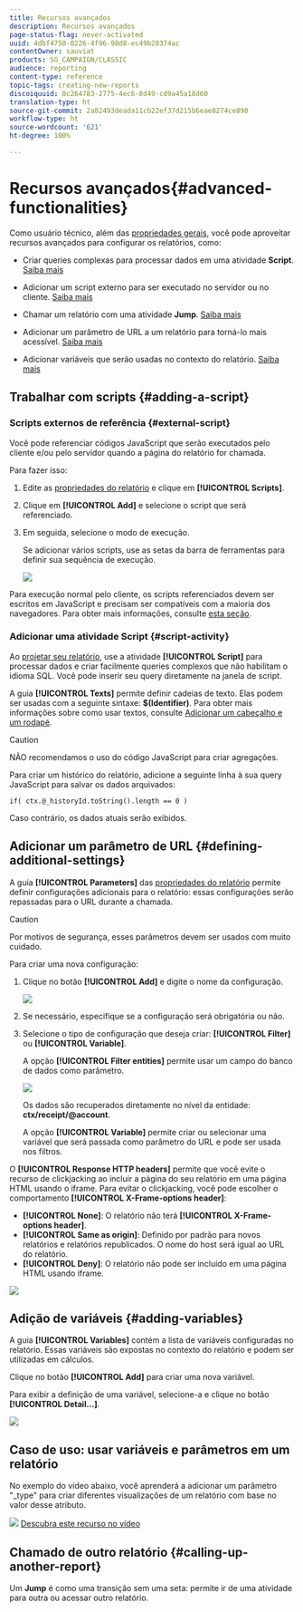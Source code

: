 ```yaml
---
title: Recursos avançados
description: Recursos avançados
page-status-flag: never-activated
uuid: 4dbf4750-0226-4f96-98d8-ec49b20374ac
contentOwner: sauviat
products: SG_CAMPAIGN/CLASSIC
audience: reporting
content-type: reference
topic-tags: creating-new-reports
discoiquuid: 0c264783-2775-4ec6-8d49-cd9a45a18d60
translation-type: ht
source-git-commit: 2a82493deada11cb22ef37d215b6eae8274ce890
workflow-type: ht
source-wordcount: '621'
ht-degree: 100%

---
```



# Recursos avançados{#advanced-functionalities}

Como usuário técnico, além das [propriedades gerais](../../reporting/using/properties-of-the-report.md), você pode aproveitar recursos avançados para configurar os relatórios, como:

* Criar queries complexas para processar dados em uma atividade **Script**. [Saiba mais](#script-activity)

* Adicionar um script externo para ser executado no servidor ou no cliente. [Saiba mais](#external-script)

* Chamar um relatório com uma atividade **Jump**. [Saiba mais](#calling-up-another-report)

* Adicionar um parâmetro de URL a um relatório para torná-lo mais acessível. [Saiba mais](#calling-up-another-report)

* Adicionar variáveis que serão usadas no contexto do relatório. [Saiba mais](#adding-variables)

## Trabalhar com scripts {#adding-a-script}

### Scripts externos de referência {#external-script}

Você pode referenciar códigos JavaScript que serão executados pelo cliente e/ou pelo servidor quando a página do relatório for chamada.

Para fazer isso:

1. Edite as [propriedades do relatório](../../reporting/using/properties-of-the-report.md) e clique em **[!UICONTROL Scripts]**.
1. Clique em **[!UICONTROL Add]** e selecione o script que será referenciado.
1. Em seguida, selecione o modo de execução.

   Se adicionar vários scripts, use as setas da barra de ferramentas para definir sua sequência de execução.

   ![](assets/reporting_custom_js.png)

Para execução normal pelo cliente, os scripts referenciados devem ser escritos em JavaScript e precisam ser compatíveis com a maioria dos navegadores. Para obter mais informações, consulte [esta seção](../../web/using/web-forms-answers.md).

### Adicionar uma atividade Script {#script-activity}

Ao [projetar seu relatório](../../reporting/using/creating-a-new-report.md#modelizing-the-chart), use a atividade **[!UICONTROL Script]** para processar dados e criar facilmente queries complexos que não habilitam o idioma SQL. Você pode inserir seu query diretamente na janela de script.

A guia **[!UICONTROL Texts]** permite definir cadeias de texto. Elas podem ser usadas com a seguinte sintaxe: **$(Identifier)**. Para obter mais informações sobre como usar textos, consulte [Adicionar um cabeçalho e um rodapé](../../reporting/using/element-layout.md#adding-a-header-and-a-footer).

>[!CAUTION]
>
>NÃO recomendamos o uso do código JavaScript para criar agregações.

Para criar um histórico do relatório, adicione a seguinte linha à sua query JavaScript para salvar os dados arquivados:

```
if( ctx.@_historyId.toString().length == 0 )
```

Caso contrário, os dados atuais serão exibidos.

## Adicionar um parâmetro de URL {#defining-additional-settings}

A guia **[!UICONTROL Parameters]** das [propriedades do relatório](../../reporting/using/properties-of-the-report.md) permite definir configurações adicionais para o relatório: essas configurações serão repassadas para o URL durante a chamada.

>[!CAUTION]
>
>Por motivos de segurança, esses parâmetros devem ser usados com muito cuidado.

Para criar uma nova configuração:

1. Clique no botão **[!UICONTROL Add]** e digite o nome da configuração.

   ![](assets/s_ncs_advuser_report_properties_09a.png)

1. Se necessário, especifique se a configuração será obrigatória ou não.

1. Selecione o tipo de configuração que deseja criar: **[!UICONTROL Filter]** ou **[!UICONTROL Variable]**.

   A opção **[!UICONTROL Filter entities]** permite usar um campo do banco de dados como parâmetro.

   ![](assets/s_ncs_advuser_report_properties_09b.png)

   Os dados são recuperados diretamente no nível da entidade: **ctx/receipt/@account**.

   A opção **[!UICONTROL Variable]** permite criar ou selecionar uma variável que será passada como parâmetro do URL e pode ser usada nos filtros.

O **[!UICONTROL Response HTTP headers]** permite que você evite o recurso de clickjacking ao incluir a página do seu relatório em uma página HTML usando o iframe. Para evitar o clickjacking, você pode escolher o comportamento **[!UICONTROL X-Frame-options header]**:

* **[!UICONTROL None]**: O relatório não terá **[!UICONTROL X-Frame-options header]**.
* **[!UICONTROL Same as origin]**: Definido por padrão para novos relatórios e relatórios republicados. O nome do host será igual ao URL do relatório.
* **[!UICONTROL Deny]**: O relatório não pode ser incluído em uma página HTML usando iframe.

![](assets/s_ncs_advuser_report_properties_09c.png)

## Adição de variáveis {#adding-variables}

A guia **[!UICONTROL Variables]** contém a lista de variáveis configuradas no relatório. Essas variáveis são expostas no contexto do relatório e podem ser utilizadas em cálculos.

Clique no botão **[!UICONTROL Add]** para criar uma nova variável.

Para exibir a definição de uma variável, selecione-a e clique no botão **[!UICONTROL Detail...]**.

![](assets/s_ncs_advuser_report_properties_10.png)

## Caso de uso: usar variáveis e parâmetros em um relatório

No exemplo do vídeo abaixo, você aprenderá a adicionar um parâmetro &quot;_type&quot; para criar diferentes visualizações de um relatório com base no valor desse atributo.

![](assets/do-not-localize/how-to-video.png) [Descubra este recurso no vídeo](https://helpx.adobe.com/campaign/classic/how-to/add-url-parameter-in-acv6.html?playlist=/ccx/v1/collection/product/campaign/classic/segment/business-practitioners/explevel/intermediate/applaunch/how-to-4/collection.ccx.js&amp;ref=helpx.adobe.com)


## Chamado de outro relatório {#calling-up-another-report}

Um **Jump** é como uma transição sem uma seta: permite ir de uma atividade para outra ou acessar outro relatório.
